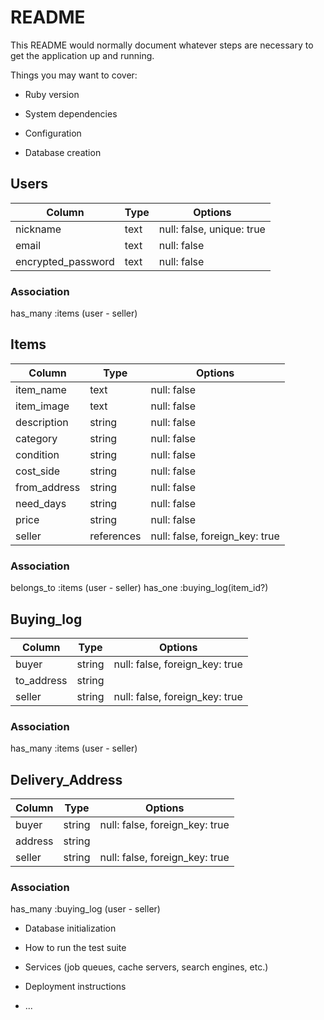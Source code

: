 # README

This README would normally document whatever steps are necessary to get the
application up and running.

Things you may want to cover:

* Ruby version

* System dependencies

* Configuration

* Database creation

## Users
| Column               | Type       | Options                        |
|----------------------|------------|--------------------------------|
| nickname             | text       | null: false, unique: true      |
| email                | text       | null: false                    |
| encrypted_password   | text       | null: false                    |
### Association 
has_many :items (user - seller)


## Items
| Column               | Type       | Options                        |
|----------------------|------------|--------------------------------|
| item_name            | text       | null: false                    |
| item_image           | text       | null: false                    |
| description          | string     | null: false                    |
| category             | string     | null: false                    |
| condition            | string     | null: false                    |
| cost_side            | string     | null: false                    |
| from_address         | string     | null: false                    |
| need_days            | string     | null: false                    |
| price                | string     | null: false                    |
| seller               | references | null: false, foreign_key: true |
### Association
belongs_to :items (user - seller)
has_one :buying_log(item_id?)


## Buying_log
| Column               | Type      | Options                        |
|----------------------|-----------|--------------------------------|
| buyer                | string    | null: false, foreign_key: true |
| to_address           | string    |                                |
| seller               | string    | null: false, foreign_key: true |
### Association
has_many :items (user - seller)


## Delivery_Address
| Column               | Type      | Options                        |
|----------------------|-----------|--------------------------------|
| buyer                | string    | null: false, foreign_key: true |
| address              | string    |                                |
| seller               | string    | null: false, foreign_key: true |
### Association
has_many :buying_log (user - seller)



* Database initialization

* How to run the test suite

* Services (job queues, cache servers, search engines, etc.)

* Deployment instructions

* ...
